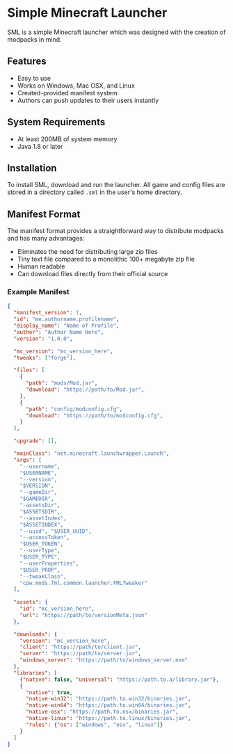 # Simple Minecraft Launcher
SML is a simple Minecraft launcher which was designed with the creation of modpacks in mind.

## Features
 * Easy to use
 * Works on Windows, Mac OSX, and Linux
 * Created-provided manifest system
 * Authors can push updates to their users instantly

## System Requirements
 * At least 200MB of system memory
 * Java 1.8 or later

## Installation
To install SML, download and run the launcher. All game and config files are stored in a directory called `.sml` in the user's home directory.

## Manifest Format
The manifest format provides a straightforward way to distribute modpacks and has many advantages:
 * Eliminates the need for distributing large zip files
 * Tiny text file compared to a monolithic 100+ megabyte zip file
 * Human readable
 * Can download files directly from their official source
### Example Manifest
```json
{
  "manifest_version": 1,
  "id": "me.authorname.profilename",
  "display_name": "Name of Profile",
  "author": "Author Name Here",
  "version": "1.0.0",

  "mc_version": "mc_version_here",
  "tweaks": ["forge"],

  "files": [
    {
      "path": "mods/Mod.jar",
      "download": "https://path/to/Mod.jar",
    },
    {
      "path": "config/modconfig.cfg",
      "download": "https://path/to/modconfig.cfg",
    }
  ],

  "upgrade": [],

  "mainClass": "net.minecraft.launchwrapper.Launch",
  "args": [
    "--username", 
    "$USERNAME", 
    "--version", 
    "$VERSION", 
    "--gameDir", 
    "$GAMEDIR", 
    "-assetsDir", 
    "$ASSETSDIR", 
    "--assetIndex", 
    "$ASSETINDEX", 
    "--uuid", "$USER_UUID", 
    "--accessToken", 
    "$USER_TOKEN", 
    "--userType", 
    "$USER_TYPE", 
    "--userProperties", 
    "$USER_PROP", 
    "--tweakClass", 
    "cpw.mods.fml.common.launcher.FMLTweaker"
  ],
  
  "assets": {
    "id": "mc_version_here",
    "url": "https://path/to/versionMeta.json"
  },

  "downloads": {
    "version": "mc_version_here",
    "client": "https://path/to/client.jar",
    "server": "https://path/to/server.jar",
    "windows_server": "https://path/to/windows_server.exe"
  },
  "libraries": [
    {"native": false, "universal": "https://path.to.a/library.jar"},
    {
      "native": true,
      "native-win32": "https://path.to.win32/binaries.jar",
      "native-win64": "https://path.to.win64/binaries.jar",
      "native-osx": "https://path.to.osx/binaries.jar",
      "native-linux": "https://path.to.linux/binaries.jar",
      "rules": {"os": ["windows", "osx", "linux"]}
    }
  ]
}
```
